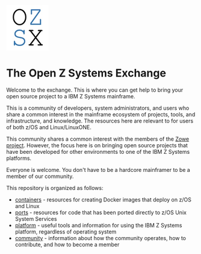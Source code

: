 [openzsx logo]: images/OZSX_logo.jpg "openzsx logo"

!["openzsx logo"][openzsx logo]

# The Open Z Systems Exchange
Welcome to the exchange.  This is where you can get help to bring your open
source project to a IBM Z Systems mainframe.

This is a community of developers, system administrators, and users who
share a common interest in the mainframe ecosystem of projects, tools, and
infrastructure, and knowledge.  The resources here are relevant to for users of
both z/OS and Linux/LinuxONE.

This community shares a common interest with the members of the
[Zowe project](https://github.com/zowe).  However, the focus here is on bringing
open source projects that have been developed for other environments to one of the
IBM Z Systems platforms.

Everyone is welcome.  You don't have to be a hardcore mainframer to be a member of
our community.

This repository is organized as follows:
- [containers](./containers/README.md) - resources for creating Docker images that
deploy on z/OS and Linux
- [ports](./ports/README.md) - resources for code that has been ported directly
to z/OS Unix System Services
- [platform](./platform/README.md) - useful tools and information for using the
IBM Z Systems platform, regardless of operating system
- [community](https://github.com/openzsx/community) - information about how the
community operates, how to contribute, and how to become a member
